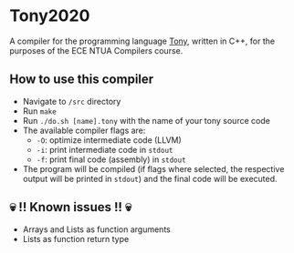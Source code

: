 # Tony2020
A compiler for the programming language [Tony](http://courses.softlab.ntua.gr/compilers/2020a/tony2020.pdf), written in C++, for the purposes of the ECE NTUA Compilers course.

## How to use this compiler
* Navigate to `/src` directory
* Run `make`
* Run `./do.sh [name].tony` with the name of your tony source code
* The available compiler flags are:
	* `-O`: optimize intermediate code (LLVM)
	* `-i`: print intermediate code in `stdout`
	* `-f`: print final code (assembly) in `stdout`
* The program will be compiled (if flags where selected, the respective output will be printed in `stdout`) and the final code will be executed.

## :skull: !! Known issues !! :skull:
* Arrays and Lists as function arguments
* Lists as function return type
